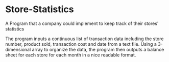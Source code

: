 # Store-Statistics
A Program that a company could implement to keep track of their stores' statistics

The program inputs a continuous list of transaction data including the store number, product sold, transaction cost and date from a text file.
Using a 3-dimensional array to organize the data, the program then outputs a balance sheet for each store for each month in a nice readable format.
